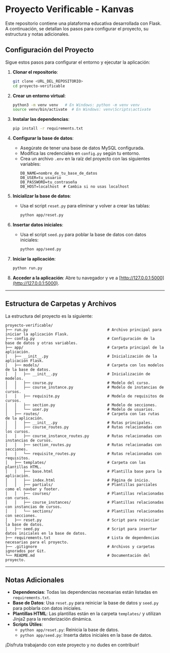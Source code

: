 # Proyecto Verificable - Kanvas

Este repositorio contiene una plataforma educativa desarrollada con Flask. A continuación, se detallan los pasos para configurar el proyecto, su estructura y notas adicionales.

## Configuración del Proyecto

Sigue estos pasos para configurar el entorno y ejecutar la aplicación:

1. **Clonar el repositorio**:

   ```bash
   git clone <URL_DEL_REPOSITORIO>
   cd proyecto-verificable
   ```

2. **Crear un entorno virtual**:

   ```bash
   python3 -m venv venv   # En Windows: python -m venv venv
   source venv/bin/activate  # En Windows: venv\Scripts\activate
   ```

3. **Instalar las dependencias**:

   ```bash
   pip install -r requirements.txt
   ```

4. **Configurar la base de datos**:

   - Asegúrate de tener una base de datos MySQL configurada.
   - Modifica las credenciales en `config.py` según tu entorno.
   - Crea un archivo `.env` en la raíz del proyecto con las siguientes variables:
     ```env
     DB_NAME=nombre_de_tu_base_de_datos
     DB_USER=tu_usuario
     DB_PASSWORD=tu_contraseña
     DB_HOST=localhost  # Cambia si no usas localhost
     ```

5. **Inicializar la base de datos**:

   - Usa el script `reset.py` para eliminar y volver a crear las tablas:
     ```bash
     python app/reset.py
     ```

6. **Insertar datos iniciales**:

   - Usa el script `seed.py` para poblar la base de datos con datos iniciales:
     ```bash
     python app/seed.py
     ```

7. **Iniciar la aplicación**:

   ```bash
   python run.py
   ```

8. **Acceder a la aplicación**:
   Abre tu navegador y ve a [http://127.0.0.1:5000](http://127.0.0.1:5000).

---

## Estructura de Carpetas y Archivos

La estructura del proyecto es la siguiente:

```
proyecto-verificable/
├── run.py                                   # Archivo principal para iniciar la aplicación Flask.
├── config.py                                # Configuración de la base de datos y otras variables.
├── app/                                     # Carpeta principal de la aplicación.
│   ├── __init__.py                          # Inicialización de la aplicación Flask.
│   ├── models/                              # Carpeta con los modelos de la base de datos.
│   │   ├── __init__.py                      # Inicialización de modelos.
│   │   ├── course.py                        # Modelo del curso.
│   │   ├── course_instance.py               # Modelo de instancias de cursos.
│   │   ├── requisite.py                     # Modelo de requisitos de cursos.
│   │   ├── section.py                       # Modelo de secciones.
│   │   └── user.py                          # Modelo de usuarios.
│   ├── routes/                              # Carpeta con las rutas de la aplicación.
│   │   ├── __init__.py                      # Rutas principales.
│   │   ├── course_routes.py                 # Rutas relacionadas con los cursos.
│   │   ├── course_instance_routes.py        # Rutas relacionadas con instancias de cursos.
│   │   ├── section_routes.py                # Rutas relacionadas con secciones.
│   │   └── requisite_routes.py              # Rutas relacionadas con requisitos.
│   ├── templates/                           # Carpeta con las plantillas HTML.
│   │   ├── base.html                        # Plantilla base para la aplicación.
│   │   ├── index.html                       # Página de inicio.
│   │   ├── partials/                        # Plantillas parciales como el navbar y footer.
│   │   ├── courses/                         # Plantillas relacionadas con cursos.
│   │   ├── course_instances/                # Plantillas relacionadas con instancias de cursos.
│   │   └── sections/                        # Plantillas relacionadas con secciones.
│   ├── reset.py                             # Script para reiniciar la base de datos.
│   ├── seed.py                              # Script para insertar datos iniciales en la base de datos.
├── requirements.txt                         # Lista de dependencias necesarias para el proyecto.
├── .gitignore                               # Archivos y carpetas ignorados por Git.
└── README.md                                # Documentación del proyecto.
```

---

## Notas Adicionales

- **Dependencias**: Todas las dependencias necesarias están listadas en `requirements.txt`.
- **Base de Datos**: Usa `reset.py` para reiniciar la base de datos y `seed.py` para poblarla con datos iniciales.
- **Plantillas HTML**: Las plantillas están en la carpeta `templates/` y utilizan Jinja2 para la renderización dinámica.
- **Scripts Útiles**:
  - `python app/reset.py`: Reinicia la base de datos.
  - `python app/seed.py`: Inserta datos iniciales en la base de datos.

¡Disfruta trabajando con este proyecto y no dudes en contribuir!
